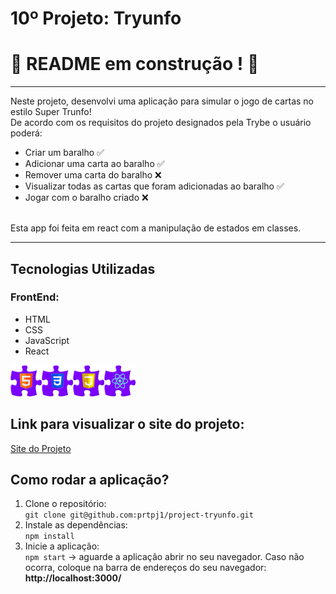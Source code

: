# 10º Projeto: Tryunfo

# :construction: README em construção ! :construction:
<!-- <p align="center">

<img src="" alt="Header" />
</p> -->
<hr/>

Neste projeto, desenvolvi uma aplicação para simular o jogo de cartas no estilo Super Trunfo!<br>
De acordo com os requisitos do projeto designados pela Trybe o usuário poderá:
- Criar um baralho ✅ 
- Adicionar uma carta ao baralho ✅
- Remover uma carta do baralho ❌
- Visualizar todas as cartas que foram adicionadas ao baralho ✅
- Jogar com o baralho criado ❌
<br>
Esta app foi feita em react com a manipulação de estados em classes.
<br>
<hr/>

## Tecnologias Utilizadas

### FrontEnd:

- HTML
- CSS
- JavaScript
- React

<img src="https://github.com/prtpj1/prtpj1/blob/main/Github%20Imgs/html2.png" width="50" height="50" alt="HTML" /><img src="https://github.com/prtpj1/prtpj1/blob/main/Github%20Imgs/CSS2.png" width="50" height="50" alt="CSS" /><img src="https://github.com/prtpj1/prtpj1/blob/main/Github%20Imgs/JavaScript2.png" width="50" height="50" alt="CSS" /><img src="https://github.com/prtpj1/prtpj1/blob/main/Github Imgs/React2.png" width="50" height="50" alt="React Icon" />

## Link para visualizar o site do projeto:

[Site do Projeto](https://prtpj1-tryunfo.netlify.app/)

## Como rodar a aplicação?

1. Clone o repositório: <br>
`git clone git@github.com:prtpj1/project-tryunfo.git` 
2. Instale as dependências: <br>
`npm install`
3. Inicie a aplicação: <br>
`npm start` → aguarde a aplicação abrir no seu navegador. Caso não ocorra, coloque na barra de endereços do seu navegador: **http://localhost:3000/**
<br>
